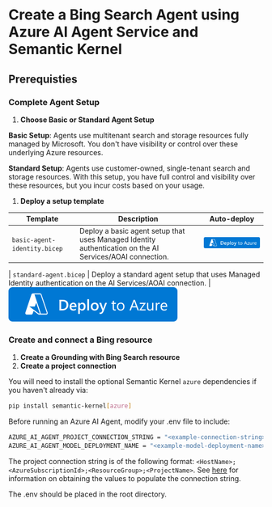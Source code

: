 # Create a Bing Search Agent using Azure AI Agent Service and Semantic Kernel

## Prerequisties

### Complete Agent Setup

1. **Choose Basic or Standard Agent Setup**

**Basic Setup**:  Agents use multitenant search and storage resources fully managed by Microsoft. You don't have visibility or control over these underlying Azure resources.

**Standard Setup**: Agents use customer-owned, single-tenant search and storage resources. With this setup, you have full control and visibility over these resources, but you incur costs based on your usage.

1. **Deploy a setup template**

| Template | Description   | Auto-deploy |
| ------------------- | -----------------------------------------------| -----------------------|
|`basic-agent-identity.bicep`| Deploy a basic agent setup that uses Managed Identity authentication on the AI Services/AOAI connection. | [![Deploy To Azure](https://raw.githubusercontent.com/Azure/azure-quickstart-templates/master/1-CONTRIBUTION-GUIDE/images/deploytoazure.svg?sanitize=true)](https://portal.azure.com/#create/Microsoft.Template/uri/https%3A%2F%2Fraw.githubusercontent.com%2FAzure-Samples%2Fazureai-samples%2Fmain%2Fscenarios%2FAgents%2Fsetup%2Fbasic-agent-identity%2Fazuredeploy.json)

| `standard-agent.bicep`  | Deploy a standard agent setup that uses Managed Identity authentication on the AI Services/AOAI connection. | [![Deploy To Azure](https://raw.githubusercontent.com/Azure/azure-quickstart-templates/master/1-CONTRIBUTION-GUIDE/images/deploytoazure.svg?sanitize=true)](https://portal.azure.com/#create/Microsoft.Template/uri/https%3A%2F%2Fraw.githubusercontent.com%2FAzure-Samples%2Fazureai-samples%2Fmain%2Fscenarios%2FAgents%2Fsetup%2Fstandard-agent%2Fazuredeploy.json)

### Create and connect a Bing resource

1. **Create a Grounding with Bing Search resource**
1. **Create a project connection**

You will need to install the optional Semantic Kernel `azure` dependencies if you haven't already via:

```bash
pip install semantic-kernel[azure]
```

Before running an Azure AI Agent, modify your .env file to include:

```bash
AZURE_AI_AGENT_PROJECT_CONNECTION_STRING = "<example-connection-string>"
AZURE_AI_AGENT_MODEL_DEPLOYMENT_NAME = "<example-model-deployment-name>"
```

The project connection string is of the following format: `<HostName>;<AzureSubscriptionId>;<ResourceGroup>;<ProjectName>`. See [here](https://learn.microsoft.com/en-us/azure/ai-services/agents/quickstart?pivots=programming-language-python-azure#configure-and-run-an-agent) for information on obtaining the values to populate the connection string.

The .env should be placed in the root directory.
